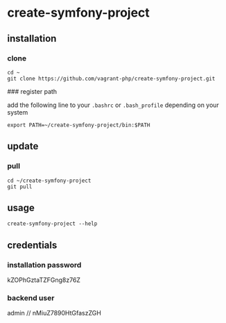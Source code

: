 # create-symfony-project

## installation

### clone

```{.sh}
cd ~
git clone https://github.com/vagrant-php/create-symfony-project.git
```

### register path

add the following line to your `.bashrc` or `.bash_profile` depending on your system

```{.sh}
export PATH=~/create-symfony-project/bin:$PATH
```

## update

### pull
```{.sh}
cd ~/create-symfony-project
git pull
```

## usage

```{.sh}
create-symfony-project --help
```

## credentials

### installation password

kZOPhGztaTZFGng8z76Z

### backend user

admin // nMiuZ7890HtGfaszZGH